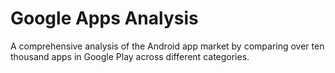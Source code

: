 # Google Apps Analysis
A comprehensive analysis of the Android app market by comparing over ten thousand apps in Google Play across different categories.



